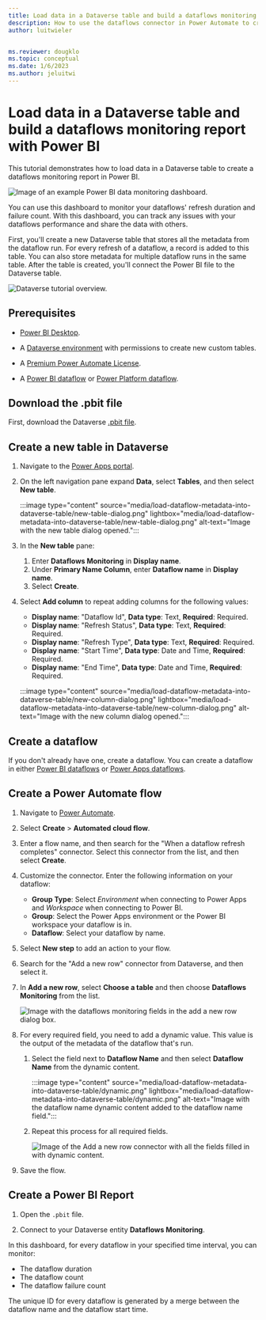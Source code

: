 ```yaml
---
title: Load data in a Dataverse table and build a dataflows monitoring report with Power BI
description: How to use the dataflows connector in Power Automate to create a dataflows monitoring report with Power BI
author: luitwieler


ms.reviewer: dougklo
ms.topic: conceptual
ms.date: 1/6/2023
ms.author: jeluitwi
---
```

# Load data in a Dataverse table and build a dataflows monitoring report with Power BI

This tutorial demonstrates how to load data in a Dataverse table to create a dataflows monitoring report in Power BI.

![Image of an example Power BI data monitoring dashboard.](media/load-dataflow-metadata-into-dataverse-table/dashboard.png)

You can use this dashboard to monitor your dataflows' refresh duration and failure count. With this dashboard, you can track any issues with your dataflows performance and share the data with others.

First, you'll create a new Dataverse table that stores all the metadata from the dataflow run. For every refresh of a dataflow, a record is added to this table. You can also store metadata for multiple dataflow runs in the same table. After the table is created, you'll connect the Power BI file to the Dataverse table.

![Dataverse tutorial overview.](media/load-dataflow-metadata-into-dataverse-table/dataverse.png)

## Prerequisites

* [Power BI Desktop](https://www.microsoft.com/download/details.aspx?id=58494).

* A [Dataverse environment](/powerapps/maker/common-data-service/data-platform-intro) with permissions to create new custom tables.

* A [Premium Power Automate License](/power-platform/admin/pricing-billing-skus).

* A [Power BI dataflow](/power-bi/transform-model/dataflows/dataflows-introduction-self-service) or [Power Platform dataflow](/powerapps/maker/common-data-service/create-and-use-dataflows).

## Download the .pbit file

First, download the Dataverse [.pbit file](https://download.microsoft.com/download/1/4/E/14EDED28-6C58-4055-A65C-23B4DA81C4DE/dataverse-template-v2.pbit).

## Create a new table in Dataverse

1. Navigate to the [Power Apps portal](https://powerapps.microsoft.com/).

2. On the left navigation pane expand **Data**, select **Tables**, and then select **New table**.

   :::image type="content" source="media/load-dataflow-metadata-into-dataverse-table/new-table-dialog.png" lightbox="media/load-dataflow-metadata-into-dataverse-table/new-table-dialog.png" alt-text="Image with the new table dialog opened.":::
3. In the **New table** pane:
   1. Enter **Dataflows Monitoring** in **Display name**.
   1. Under **Primary Name Column**, enter **Dataflow name** in **Display name**.
   1. Select **Create**.

4. Select **Add column** to repeat adding columns for the following values:

   * **Display name**: "Dataflow Id", **Data type**: Text, **Required**: Required.
   * **Display name**: "Refresh Status", **Data type**: Text, **Required**: Required.
   * **Display name**: "Refresh Type", **Data type**: Text, **Required**: Required.
   * **Display name**: "Start Time", **Data type**: Date and Time, **Required**: Required.
   * **Display name**: "End Time", **Data type**: Date and Time, **Required**: Required.

   :::image type="content" source="media/load-dataflow-metadata-into-dataverse-table/new-column-dialog.png" lightbox="media/load-dataflow-metadata-into-dataverse-table/new-column-dialog.png" alt-text="Image with the new column dialog opened.":::
## Create a dataflow

If you don't already have one, create a dataflow. You can create a dataflow in either [Power BI dataflows](/power-bi/transform-model/dataflows/dataflows-introduction-self-service) or [Power Apps dataflows](/powerapps/maker/common-data-service/create-and-use-dataflows).

## Create a Power Automate flow

1. Navigate to [Power Automate](https://flow.microsoft.com).
2. Select **Create** > **Automated cloud flow**.
3. Enter a flow name, and then search for the "When a dataflow refresh completes" connector. Select this connector from the list, and then select **Create**.
4. Customize the connector. Enter the following information on your dataflow:

   * **Group Type**: Select *Environment* when connecting to Power Apps and *Workspace* when connecting to Power BI.
   * **Group**: Select the Power Apps environment or the Power BI workspace your dataflow is in.
   * **Dataflow**: Select your dataflow by name.

5. Select **New step** to add an action to your flow.
6. Search for the "Add a new row" connector from Dataverse, and then select it.
7. In **Add a new row**, select **Choose a table** and then choose **Dataflows Monitoring** from the list.

   ![Image with the dataflows monitoring fields in the add a new row dialog box.](media/load-dataflow-metadata-into-dataverse-table/table-choice.png)

8. For every required field, you need to add a dynamic value. This value is the output of the metadata of the dataflow that's run.
    1. Select the field next to **Dataflow Name** and then select **Dataflow Name** from the dynamic content.

       :::image type="content" source="media/load-dataflow-metadata-into-dataverse-table/dynamic.png" lightbox="media/load-dataflow-metadata-into-dataverse-table/dynamic.png" alt-text="Image with the dataflow name dynamic content added to the dataflow name field.":::
    2. Repeat this process for all required fields.

       ![Image of the Add a new row connector with all the fields filled in with dynamic content.](media/load-dataflow-metadata-into-dataverse-table/final.png)  

9. Save the flow.

## Create a Power BI Report

1. Open the `.pbit` file.

2. Connect to your Dataverse entity **Dataflows Monitoring**.

In this dashboard, for every dataflow in your specified time interval, you can monitor:

* The dataflow duration
* The dataflow count
* The dataflow failure count

The unique ID for every dataflow is generated by a merge between the dataflow name and the dataflow start time.
